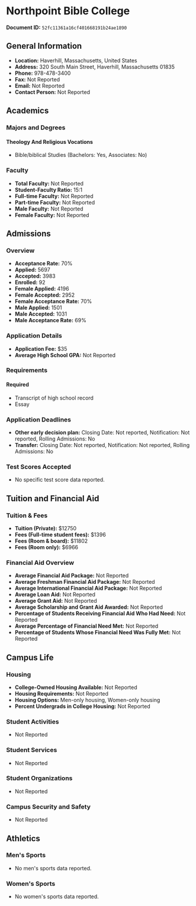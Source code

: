 # Northpoint Bible College

**Document ID:** `52fc11361a16cf401668191b24ae1890`

## General Information

- **Location:** Haverhill, Massachusetts, United States
- **Address:** 320 South Main Street, Haverhill, Massachusetts 01835
- **Phone:** 978-478-3400
- **Fax:** Not Reported
- **Email:** Not Reported
- **Contact Person:** Not Reported

## Academics

### Majors and Degrees

#### Theology And Religious Vocations

- Bible/biblical Studies (Bachelors: Yes, Associates: No)

### Faculty

- **Total Faculty:** Not Reported
- **Student-Faculty Ratio:** 15:1
- **Full-time Faculty:** Not Reported
- **Part-time Faculty:** Not Reported
- **Male Faculty:** Not Reported
- **Female Faculty:** Not Reported

## Admissions

### Overview

- **Acceptance Rate:** 70%
- **Applied:** 5697
- **Accepted:** 3983
- **Enrolled:** 92
- **Female Applied:** 4196
- **Female Accepted:** 2952
- **Female Acceptance Rate:** 70%
- **Male Applied:** 1501
- **Male Accepted:** 1031
- **Male Acceptance Rate:** 69%

### Application Details

- **Application Fee:** $35
- **Average High School GPA:** Not Reported

### Requirements

#### Required

- Transcript of high school record
- Essay

### Application Deadlines

- **Other early decision plan:** Closing Date: Not reported, Notification: Not reported, Rolling Admissions: No
- **Transfer:** Closing Date: Not reported, Notification: Not reported, Rolling Admissions: No

### Test Scores Accepted

- No specific test score data reported.

## Tuition and Financial Aid

### Tuition & Fees

- **Tuition (Private):** $12750
- **Fees (Full-time student fees):** $1396
- **Fees (Room & board):** $11802
- **Fees (Room only):** $6966

### Financial Aid Overview

- **Average Financial Aid Package:** Not Reported
- **Average Freshman Financial Aid Package:** Not Reported
- **Average International Financial Aid Package:** Not Reported
- **Average Loan Aid:** Not Reported
- **Average Grant Aid:** Not Reported
- **Average Scholarship and Grant Aid Awarded:** Not Reported
- **Percentage of Students Receiving Financial Aid Who Had Need:** Not Reported
- **Average Percentage of Financial Need Met:** Not Reported
- **Percentage of Students Whose Financial Need Was Fully Met:** Not Reported

## Campus Life

### Housing

- **College-Owned Housing Available:** Not Reported
- **Housing Requirements:** Not Reported
- **Housing Options:** Men-only housing, Women-only housing
- **Percent Undergrads in College Housing:** Not Reported

### Student Activities

- Not Reported

### Student Services

- Not Reported

### Student Organizations

- Not Reported

### Campus Security and Safety

- Not Reported

## Athletics

### Men's Sports

- No men's sports data reported.

### Women's Sports

- No women's sports data reported.
